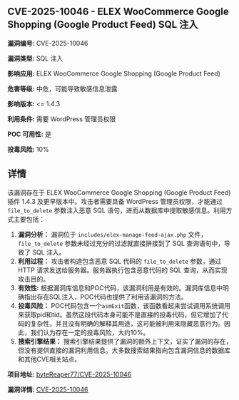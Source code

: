 ## CVE-2025-10046 - ELEX WooCommerce Google Shopping (Google Product Feed) SQL 注入

**漏洞编号:** CVE-2025-10046

**漏洞类型:** SQL 注入

**影响应用:** ELEX WooCommerce Google Shopping (Google Product Feed)

**危害等级:** 中危，可能导致敏感信息泄露

**影响版本:** <= 1.4.3

**利用条件:** 需要 WordPress 管理员权限

**POC 可用性:** 是

**投毒风险:** 10%

## 详情

该漏洞存在于 ELEX WooCommerce Google Shopping (Google Product Feed) 插件 1.4.3 及更早版本中。攻击者需要具备 WordPress 管理员权限，才能通过 `file_to_delete` 参数注入恶意 SQL 语句，进而从数据库中提取敏感信息。利用方式主要包括：

1.  **漏洞分析：** 漏洞位于 `includes/elex-manage-feed-ajax.php` 文件，`file_to_delete` 参数未经过充分的过滤就直接拼接到了 SQL 查询语句中，导致了 SQL 注入。
2.  **利用过程：** 攻击者构造包含恶意 SQL 代码的 `file_to_delete` 参数，通过 HTTP 请求发送给服务器。服务器执行包含恶意代码的 SQL 查询，从而实现攻击目的。
3.  **有效性:**  根据漏洞库信息和POC代码，该漏洞利用是有效的。漏洞库信息中明确指出存在SQL注入，POC代码也提供了利用该漏洞的方法。
4.  **投毒风险：** POC代码包含一个`asmExit`函数，该函数看起来尝试调用系统调用来获取pid和tid。虽然这段代码本身可能不是直接的投毒代码，但它增加了代码的复杂性，并且没有明确的解释其用途，这可能被利用来隐藏恶意行为。因此，我们认为存在一定的投毒风险，大约10%。
5.  **搜索引擎结果：** 搜索引擎结果提供了漏洞的额外上下文，证实了漏洞的存在，但没有提供直接的漏洞利用信息。大多数搜索结果指向包含漏洞信息的数据库和其他CVE相关站点。

**项目地址:** [byteReaper77/CVE-2025-10046](https://github.com/byteReaper77/CVE-2025-10046)

**漏洞详情:** [CVE-2025-10046](https://nvd.nist.gov/vuln/detail/CVE-2025-10046)